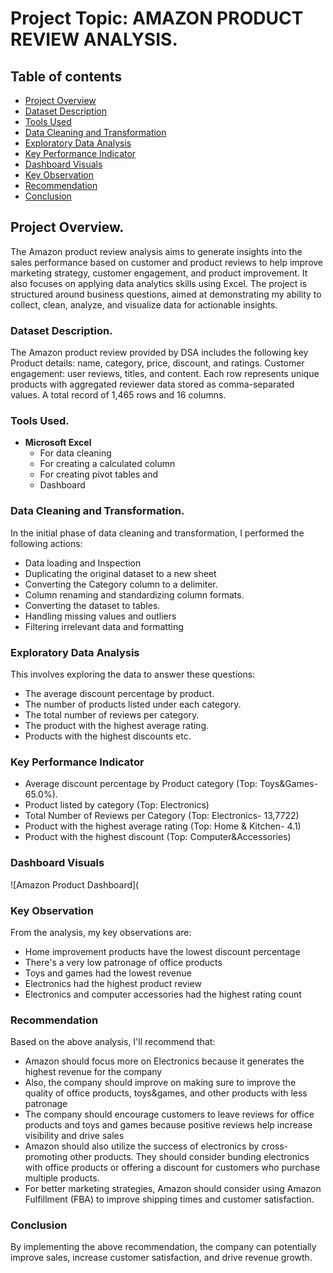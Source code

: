 # Project Topic: AMAZON PRODUCT REVIEW ANALYSIS.
## Table of contents
- [ Project Overview](#project-overview)
- [Dataset Description](#dataset-description)
- [Tools Used](#tools-used)
- [Data Cleaning and Transformation](#data-cleaning-and-transformation)
- [Exploratory Data Analysis](#exploratory-data-analysis)
- [Key Performance Indicator](#key-performance-indicator)
- [Dashboard Visuals](#dashboard-visuals)
- [Key Observation](#key-observation)
- [Recommendation](#recommendation)
- [Conclusion](#conclusion)
## Project Overview.
The Amazon product review analysis aims to generate insights into the sales performance based on customer and product reviews to help improve marketing strategy, customer engagement, and product improvement. It also focuses on applying data analytics skills using Excel.  The project is structured around business questions, aimed at demonstrating my ability to collect, clean, analyze, and visualize data for actionable insights.
### Dataset Description.
The Amazon product review provided by DSA includes the following key Product details: name, category, price, discount, and ratings. Customer engagement: user reviews, titles, and content. Each row represents unique products with aggregated reviewer data stored as comma-separated values. A total record of 1,465 rows and 16 columns.
### Tools Used.
- **Microsoft Excel**
     - For data cleaning
     - For creating a calculated column
     - For creating pivot tables and
     - Dashboard
### Data Cleaning and Transformation.
In the initial phase of data cleaning and transformation, I performed the following actions:
- Data loading and Inspection
- Duplicating the original dataset to a new sheet
- Converting the Category column to a delimiter.
- Column renaming and standardizing column formats.
- Converting the dataset to tables.
- Handling missing values and outliers
- Filtering irrelevant data and formatting
### Exploratory Data Analysis
This involves exploring the data to answer these questions:
- The average discount percentage by product.
- The number of products listed under each category.
- The total number of reviews per category.
- The product with the highest average rating.
- Products with the highest discounts etc.
### Key Performance Indicator
- Average discount percentage by Product category (Top: Toys&Games- 65.0%).
- Product listed by category (Top: Electronics)
- Total Number of Reviews per Category (Top: Electronics- 13,7722)
- Product with the highest average rating (Top: Home & Kitchen- 4.1)
- Product with the highest discount (Top: Computer&Accessories)
### Dashboard Visuals
![Amazon Product Dashboard](
  
### Key Observation
From the analysis, my key observations are:
- Home improvement products have the lowest discount percentage
- There's a very low patronage of office products
- Toys and games had the lowest revenue
- Electronics had the highest product review
- Electronics and computer accessories had the highest rating count
### Recommendation
 Based on the above analysis, I'll recommend that:
- Amazon should focus more on Electronics because it generates the highest revenue for the company
- Also, the company should improve on making sure to improve the quality of office products, toys&games, and other products with less patronage
- The company should encourage customers to leave reviews for office products and toys and games because positive reviews help increase visibility and drive sales
- Amazon should also utilize the success of electronics by cross-promoting other products. They should consider bunding electronics with office products or offering a discount for customers who purchase multiple products.
- For better marketing strategies, Amazon should consider using Amazon Fulfillment (FBA) to improve shipping times and customer satisfaction.
### Conclusion
By implementing the above recommendation, the company can potentially improve sales, increase customer satisfaction, and drive revenue growth.

